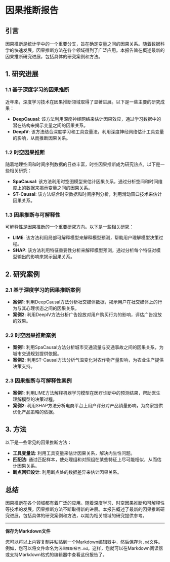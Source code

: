 # 因果推断报告

## 引言

因果推断是统计学中的一个重要分支，旨在确定变量之间的因果关系。随着数据科学的快速发展，因果推断方法在各个领域得到了广泛应用。本报告旨在概述最新的因果推断研究进展，包括具体的研究案例和方法。

## 1. 研究进展

### 1.1 基于深度学习的因果推断

近年来，深度学习技术在因果推断领域取得了显著进展。以下是一些主要的研究成果：

* **DeepCausal**: 该方法利用深度神经网络来估计因果效应，通过学习数据中的潜在结构来揭示变量之间的因果关系。
* **DeepIV**: 该方法结合深度学习和工具变量法，利用深度神经网络估计工具变量的影响，从而推断因果关系。

### 1.2 时空因果推断

随着地理空间和时间序列数据的日益丰富，时空因果推断成为研究热点。以下是一些相关研究：

* **SpaCausal**: 该方法利用时空图模型来估计因果关系，通过分析空间和时间维度上的数据来揭示变量之间的因果关系。
* **ST-Causal**: 该方法结合时空数据和时间序列分析，利用滑动窗口技术来估计因果关系。

### 1.3 因果推断与可解释性

可解释性是因果推断的一个重要研究方向。以下是一些相关研究：

* **LIME**: 该方法利用局部可解释模型来解释模型预测，帮助用户理解模型决策过程。
* **SHAP**: 该方法利用特征重要性分析来解释模型预测，通过分析每个特征对模型输出的影响来揭示因果关系。

## 2. 研究案例

### 2.1 基于深度学习的因果推断案例

* **案例1**: 利用DeepCausal方法分析社交媒体数据，揭示用户在社交媒体上的行为与其心理状态之间的因果关系。
* **案例2**: 利用DeepIV方法分析广告投放对用户购买行为的影响，评估广告投放的效果。

### 2.2 时空因果推断案例

* **案例1**: 利用SpaCausal方法分析城市交通流量与交通事故之间的因果关系，为城市交通规划提供依据。
* **案例2**: 利用ST-Causal方法分析气温变化对农作物产量影响，为农业生产提供决策支持。

### 2.3 因果推断与可解释性案例

* **案例1**: 利用LIME方法解释机器学习模型在医疗诊断中的预测结果，帮助医生理解模型的决策过程。
* **案例2**: 利用SHAP方法分析电商平台上用户评分对产品销量影响，为商家提供优化产品策略的依据。

## 3. 方法

以下是一些常见的因果推断方法：

* **工具变量法**: 利用工具变量来估计因果关系，解决内生性问题。
* **匹配法**: 通过匹配样本，使处理组和对照组在某些特征上尽可能相似，从而估计因果关系。
* **断点回归设计**: 利用断点处的数据差异来估计因果关系。

## 总结

因果推断在各个领域都有着广泛的应用。随着深度学习、时空因果推断和可解释性等技术的发展，因果推断方法不断取得新的进展。本报告概述了最新的因果推断研究进展，包括具体的研究案例和方法，以期为相关领域的研究提供参考。

---

**保存为Markdown文件**

您可以将以上内容复制并粘贴到一个Markdown编辑器中，然后保存为`.md`文件。例如，您可以将文件命名为`因果推断报告.md`。这样，您就可以在Markdown阅读器或支持Markdown格式的编辑器中查看这份报告了。